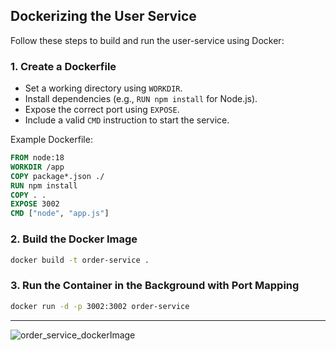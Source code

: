 ## Dockerizing the User Service

Follow these steps to build and run the user-service using Docker:

### 1. Create a Dockerfile

- Set a working directory using `WORKDIR`.
- Install dependencies (e.g., `RUN npm install` for Node.js).
- Expose the correct port using `EXPOSE`.
- Include a valid `CMD` instruction to start the service.

Example Dockerfile:
```dockerfile
FROM node:18
WORKDIR /app
COPY package*.json ./
RUN npm install
COPY . .
EXPOSE 3002
CMD ["node", "app.js"]
```

### 2. Build the Docker Image

```sh
docker build -t order-service .
```

### 3. Run the Container in the Background with Port Mapping

```sh
docker run -d -p 3002:3002 order-service
```
---
![order_service_dockerImage](https://github.com/user-attachments/assets/7aff3460-c45c-445c-afab-102b24d6a155)


